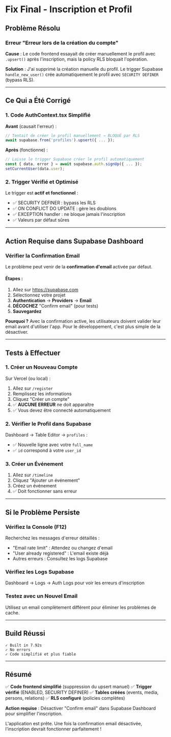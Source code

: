 # Fix Final - Inscription et Profil

## Problème Résolu

### Erreur "Erreur lors de la création du compte"

**Cause** : Le code frontend essayait de créer manuellement le profil avec `.upsert()` après l'inscription, mais la policy RLS bloquait l'opération.

**Solution** : J'ai supprimé la création manuelle du profil. Le trigger Supabase `handle_new_user()` crée automatiquement le profil avec `SECURITY DEFINER` (bypass RLS).

---

## Ce Qui a Été Corrigé

### 1. Code AuthContext.tsx Simplifié

**Avant** (causait l'erreur) :
```typescript
// Tentait de créer le profil manuellement → BLOQUÉ par RLS
await supabase.from('profiles').upsert({ ... });
```

**Après** (fonctionne) :
```typescript
// Laisse le trigger Supabase créer le profil automatiquement
const { data, error } = await supabase.auth.signUp({ ... });
setCurrentUser(data.user);
```

### 2. Trigger Vérifié et Optimisé

Le trigger est **actif et fonctionnel** :
- ✅ SECURITY DEFINER : bypass les RLS
- ✅ ON CONFLICT DO UPDATE : gère les doublons
- ✅ EXCEPTION handler : ne bloque jamais l'inscription
- ✅ Valeurs par défaut sûres

---

## Action Requise dans Supabase Dashboard

### Vérifier la Confirmation Email

Le problème peut venir de la **confirmation d'email** activée par défaut.

#### Étapes :

1. Allez sur https://supabase.com
2. Sélectionnez votre projet
3. **Authentication** → **Providers** → **Email**
4. **DÉCOCHEZ** "Confirm email" (pour tests)
5. **Sauvegardez**

**Pourquoi ?** Avec la confirmation active, les utilisateurs doivent valider leur email avant d'utiliser l'app. Pour le développement, c'est plus simple de la désactiver.

---

## Tests à Effectuer

### 1. Créer un Nouveau Compte

Sur Vercel (ou local) :
1. Allez sur `/register`
2. Remplissez les informations
3. Cliquez "Créer un compte"
4. ✅ **AUCUNE ERREUR** ne doit apparaître
5. ✅ Vous devez être connecté automatiquement

### 2. Vérifier le Profil dans Supabase

Dashboard → Table Editor → `profiles` :
- ✅ Nouvelle ligne avec votre `full_name`
- ✅ `id` correspond à votre `user_id`

### 3. Créer un Événement

1. Allez sur `/timeline`
2. Cliquez "Ajouter un événement"
3. Créez un événement
4. ✅ Doit fonctionner sans erreur

---

## Si le Problème Persiste

### Vérifiez la Console (F12)

Recherchez les messages d'erreur détaillés :
- "Email rate limit" : Attendez ou changez d'email
- "User already registered" : L'email existe déjà
- Autres erreurs : Consultez les logs Supabase

### Vérifiez les Logs Supabase

Dashboard → Logs → Auth Logs pour voir les erreurs d'inscription

### Testez avec un Nouvel Email

Utilisez un email complètement différent pour éliminer les problèmes de cache.

---

## Build Réussi

```
✓ Built in 7.92s
✓ No errors
✓ Code simplifié et plus fiable
```

---

## Résumé

✅ **Code frontend simplifié** (suppression du upsert manuel)
✅ **Trigger vérifié** (ENABLED, SECURITY DEFINER)
✅ **Tables créées** (events, media, persons, relations)
✅ **RLS configuré** (policies complètes)

**Action requise** : Désactiver "Confirm email" dans Supabase Dashboard pour simplifier l'inscription.

L'application est prête. Une fois la confirmation email désactivée, l'inscription devrait fonctionner parfaitement !
